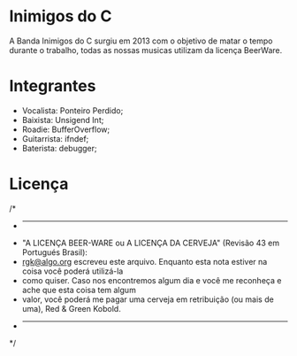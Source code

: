 Inimigos do C
=============

A Banda Inimigos do C surgiu em 2013 com o objetivo de matar o tempo durante o trabalho, todas as nossas musicas utilizam da licença BeerWare.

Integrantes
===========

- Vocalista: Ponteiro Perdido;
- Baixista: Unsigend Int;
- Roadie: BufferOverflow;
- Guitarrista: ifndef;
- Baterista: debugger;

Licença
=======

/*
* ----------------------------------------------------------------------------
* "A LICENÇA BEER-WARE ou A LICENÇA DA CERVEJA" (Revisão 43 em Portugués Brasil):
* <rgk@algo.org> escreveu este arquivo. Enquanto esta nota estiver na coisa você poderá utilizá-la
* como quiser. Caso nos encontremos algum dia e você me reconheça e ache que esta coisa tem algum
* valor, você poderá me pagar uma cerveja em retribuição (ou mais de uma), Red & Green Kobold.
* ----------------------------------------------------------------------------
*/

